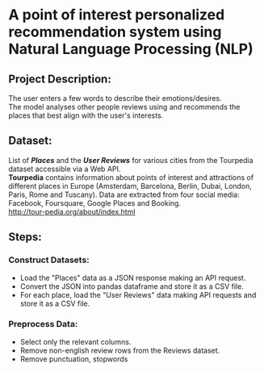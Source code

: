 # A point of interest personalized recommendation system using Natural Language Processing (NLP)

## Project Description:
The user enters a few words to describe their emotions/desires.
<br/>The model analyses other people reviews using and recommends the places that best align with the user's interests.

## Dataset:
List of _**Places**_ and the _**User Reviews**_ for various cities from the Tourpedia dataset accessible via a Web API.
<br/>**Tourpedia** contains information about points of interest and attractions of different places in Europe (Amsterdam, Barcelona, Berlin, Dubai, London, Paris, Rome and Tuscany). Data are extracted from four social media: Facebook, Foursquare, Google Places and Booking. 
<br/> http://tour-pedia.org/about/index.html

## Steps:

### Construct Datasets:

* Load the "Places" data as a JSON response making an API request.
* Convert the JSON into pandas dataframe and store it as a CSV file.
* For each place, load the "User Reviews" data making API requests and store it as a CSV file.

### Preprocess Data:

* Select only the relevant columns.
* Remove non-english review rows from the Reviews dataset.
* Remove punctuation, stopwords

### 


